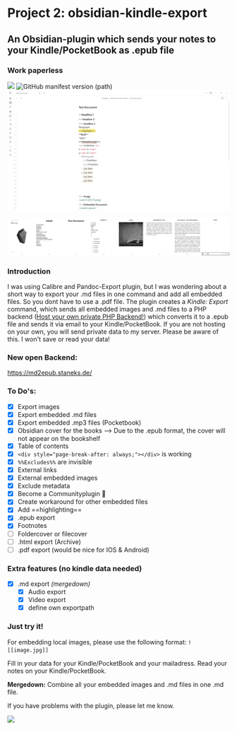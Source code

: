 # Project 2: obsidian-kindle-export 
## An Obsidian-plugin which sends your notes to your Kindle/PocketBook as .epub file
### Work paperless
![](https://img.shields.io/endpoint?style=flat&url=https://md2epub.staneks.de/counter&cacheSeconds=3) ![GitHub manifest version (path)](https://img.shields.io/github/manifest-json/v/SimeonLukas/obsidian-kindle-export/main?label=Version)
![](https://github.com/SimeonLukas/obsidian-kindle-export/raw/main/files/screenrecord.gif)

![](https://github.com/SimeonLukas/obsidian-kindle-export/raw/main/files/ebook.jpg)

### Introduction
I was using Calibre and Pandoc-Export plugin, but I was wondering about a short way to export your .md files in one command and add all embedded files. So you dont have to use a .pdf file. The plugin creates a *Kindle: Export* command, which sends all embedded images and .md files to a PHP backend ([Host your own private PHP Backend!](https://github.com/SimeonLukas/Obsidian2Kindle)) which converts it to a .epub file and sends it via email to your Kindle/PocketBook. If you are not hosting on your own, you will send private data to my server. Please be aware of this. I won't save or read your data!

### New open Backend:
https://md2epub.staneks.de/

### To Do's:
- [x] Export images
- [x] Export embedded .md files
- [x] Export embedded .mp3 files (Pocketbook)
- [x] Obsidian cover for the books --> Due to the .epub format, the cover will not appear on the bookshelf
- [x] Table of contents
- [x] ```<div style="page-break-after: always;"></div>``` is working
- [x] ```%%Excludes%%``` are invisible
- [x] External links
- [x] External embedded images
- [x] Exclude metadata
- [x] Become a Communityplugin 🎉 
 - [x] Create workaround for other embedded files
 - [x] Add ==highlighting==
 - [x] .epub export
- [x] Footnotes
- [ ] Foldercover or filecover
- [ ] .html export (Archive)
- [ ] .pdf export (would be nice for IOS & Android)
### Extra features (no kindle data needed)
- [x] .md export _(mergedown)_
     - [x] Audio export
     - [x] Video export
     - [x] define own exportpath
### Just try it!
For embedding local images, please use the following format:
``` ![[image.jpg]] ```

Fill in your data for your Kindle/PocketBook and your mailadress.
Read your notes on your Kindle/PocketBook.

**Mergedown:**
Combine all your embedded images and .md files in one .md file.

If you have problems with the plugin, please let me know.

<a href="https://www.buymeacoffee.com/simeonlukas" target="_blank" ><img src="https://github.com/SimeonLukas/obsidian-kindle-export/raw/main/files/coffee.jpg" width="75%"></a>




